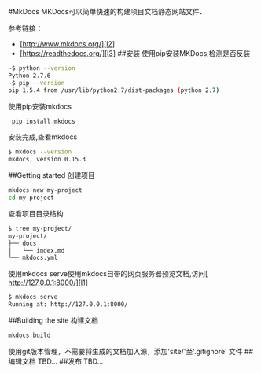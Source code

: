 #MkDocs
MKDocs可以简单快速的构建项目文档静态网站文件．

参考链接：

* [http://www.mkdocs.org/][l2]
* [https://readthedocs.org/][l3]
##安装
使用pip安装MKDocs,检测是否反装
```bash
~$ python --version
Python 2.7.6
~$ pip --version
pip 1.5.4 from /usr/lib/python2.7/dist-packages (python 2.7)
```
使用pip安装mkdocs
```bash
 pip install mkdocs
```
安装完成,查看mkdocs
```bash
$ mkdocs --version
mkdocs, version 0.15.3
```
##Getting started
创建项目
```bash
mkdocs new my-project
cd my-project
```
查看项目目录结构
```bash
$ tree my-project/
my-project/
├── docs
│   └── index.md
└── mkdocs.yml
```
使用mkdocs serve使用mkdocs自带的网页服务器预览文档,访问[ http://127.0.0.1:8000/][l1]
```bash
$ mkdocs serve
Running at: http://127.0.0.1:8000/
```
##Building the site
构建文档
```bash
mkdocs build
```
使用git版本管理，不需要将生成的文档加入源，添加'site/'至'.gitignore'
文件
##编辑文档
TBD...
##发布
TBD...

[l1]: http://127.0.0.1:8000/
[l2]: http://www.mkdocs.org/
[l3]: https://readthedocs.org/


